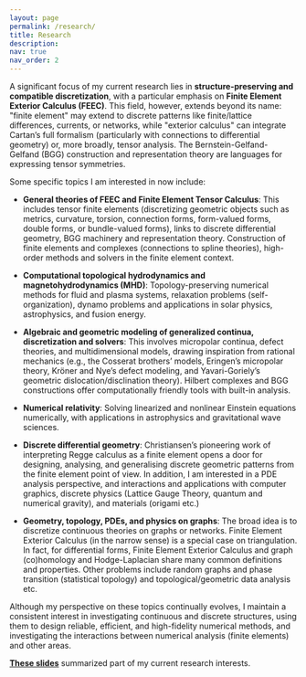 ```yaml
---
layout: page
permalink: /research/
title: Research
description: 
nav: true
nav_order: 2
---
```


A significant focus of my current research lies in **structure-preserving and compatible discretization**, with a particular emphasis on **Finite Element Exterior Calculus (FEEC)**. This field, however, extends beyond its name: "finite element" may extend to discrete patterns like finite/lattice differences, currents, or networks, while "exterior calculus" can integrate Cartan’s full formalism (particularly with connections to differential geometry) or, more broadly, tensor analysis.  The Bernstein-Gelfand-Gelfand (BGG) construction and representation theory are languages for expressing tensor symmetries. 

Some specific topics I am interested in now include: 

 - **General theories of FEEC and Finite Element Tensor Calculus**: This includes tensor finite elements (discretizing geometric objects such as metrics, curvature, torsion, connection forms, form-valued forms, double forms, or bundle-valued forms), links to discrete differential geometry, BGG machinery and representation theory. Construction of finite elements and complexes (connections to spline theories), high-order methods and solvers in the finite element context. 

 - **Computational topological hydrodynamics and magnetohydrodynamics (MHD)**: Topology-preserving numerical methods for fluid and plasma systems, relaxation problems (self-organization), dynamo problems and applications in solar physics, astrophysics, and fusion energy. 

 - **Algebraic and geometric modeling of generalized continua, discretization and solvers**: This involves micropolar continua, defect theories, and multidimensional models, drawing inspiration from rational mechanics (e.g., the Cosserat brothers’ models, Eringen’s micropolar theory, Kröner and Nye’s defect modeling, and Yavari-Goriely’s geometric dislocation/disclination theory). Hilbert complexes and BGG constructions offer computationally friendly tools with built-in analysis. 

 - **Numerical relativity**: Solving linearized and nonlinear Einstein equations numerically, with applications in astrophysics and gravitational wave sciences.

- **Discrete differential geometry**: Christiansen’s pioneering work of interpreting Regge calculus as a finite element opens a door for designing, analysing, and generalising discrete geometric patterns from the finite element point of view. In addition, I am interested in a PDE analysis perspective, and interactions and applications with computer graphics, discrete physics (Lattice Gauge Theory, quantum and numerical gravity), and materials (origami etc.)

 - **Geometry, topology, PDEs, and physics on graphs**:  The broad idea is to discretize continuous theories on graphs or networks. Finite Element Exterior Calculus (in the narrow sense) is a special case on triangulation. In fact, for differential forms, Finite Element Exterior Calculus and graph (co)homology and Hodge-Laplacian share many common definitions and properties. Other problems include random graphs and phase transition (statistical topology) and topological/geometric data analysis etc. 

Although my perspective on these topics continually evolves, I maintain a consistent interest in investigating continuous and discrete structures,  using them to design reliable, efficient, and high-fidelity numerical methods, and investigating the interactions between numerical analysis (finite elements) and other areas.

[**These slides**](https://kaibohu.github.io/homepage/2025-general-research.pdf) summarized part of my current research interests.
